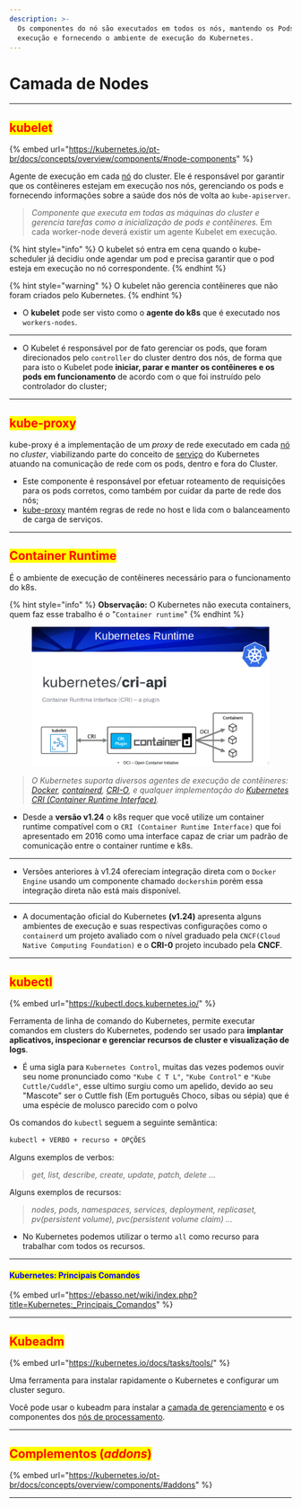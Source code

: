 ```yaml
---
description: >-
  Os componentes do nó são executados em todos os nós, mantendo os Pods em
  execução e fornecendo o ambiente de execução do Kubernetes.
---
```


# Camada de Nodes

***

## <mark style="color:red;">kubelet</mark>&#x20;

{% embed url="https://kubernetes.io/pt-br/docs/concepts/overview/components/#node-components" %}

Agente de execução em cada [nó](https://kubernetes.io/pt-br/docs/concepts/architecture/nodes/) do cluster. Ele é responsável por garantir que os contêineres estejam em execução nos nós, gerenciando os pods e fornecendo informações sobre a saúde dos nós de volta ao `kube-apiserver`.

> _Componente que executa em todas as máquinas do cluster e gerencia tarefas como a inicialização de pods e contêineres._  Em cada worker-node deverá existir um agente Kubelet em execução.&#x20;

{% hint style="info" %}
O kubelet só entra em cena quando o kube-scheduler já decidiu onde agendar um pod e precisa garantir que o pod esteja em execução no nó correspondente.
{% endhint %}

{% hint style="warning" %}
O kubelet não gerencia contêineres que não foram criados pelo Kubernetes.
{% endhint %}

* O **kubelet** pode ser visto como o **agente do k8s** que é executado nos `workers-nodes`.

***

* O Kubelet é responsável por de fato gerenciar os pods, que foram direcionados pelo `controller` do cluster dentro dos nós, de forma que para isto o Kubelet pode **iniciar, parar e manter os contêineres e os pods em funcionamento** de acordo com o que foi instruído pelo controlador do cluster;

***

## <mark style="color:red;">kube-proxy</mark>&#x20;

kube-proxy é a implementação de um _proxy_ de rede executado em cada [nó](https://kubernetes.io/pt-br/docs/concepts/architecture/nodes/) no _cluster_, viabilizando parte do conceito de [serviço](https://kubernetes.io/docs/concepts/services-networking/service/) do Kubernetes atuando na comunicação de rede com os pods, dentro e fora do Cluster.

* Este componente é responsável por efetuar roteamento de requisições para os pods corretos, como também por cuidar da parte de rede dos nós;
* [kube-proxy](https://kubernetes.io/docs/reference/command-line-tools-reference/kube-proxy/) mantém regras de rede no host e lida com o balanceamento de carga de serviços.

***

## <mark style="color:red;">Container Runtime</mark>&#x20;

É o ambiente de execução de contêineres necessário para o funcionamento do k8s.&#x20;

{% hint style="info" %}
**Observação:** O Kubernetes não executa containers, quem faz esse trabalho é o "`Container runtime`"
{% endhint %}

<figure><img src="../.gitbook/assets/image (38).png" alt=""><figcaption></figcaption></figure>

> _O Kubernetes suporta diversos agentes de execução de contêineres:_ [_Docker_](https://docs.docker.com/engine/)_,_ [_containerd_](https://containerd.io/docs/)_,_ [_CRI-O_](https://cri-o.io/#what-is-cri-o)_, e qualquer implementação do_ [_Kubernetes CRI (Container Runtime Interface)_](https://github.com/kubernetes/community/blob/master/contributors/devel/sig-node/container-runtime-interface.md)_._

* Desde a **versão v1.24** o k8s requer que você utilize um container runtime compatível com o `CRI (Container Runtime Interface)` que foi apresentado em 2016 como uma interface capaz de criar um padrão de comunicação entre o container runtime e k8s.

***

* Versões anteriores à v1.24 ofereciam integração direta com o `Docker Engine` usando um componente chamado `dockershim` porém essa integração direta não está mais disponível.

***

* A documentação oficial do Kubernetes **(v1.24)** apresenta alguns ambientes de execução e suas respectivas configurações como o `containerd` um projeto avaliado com o nível graduado pela `CNCF(Cloud Native Computing Foundation)` e o **CRI-0** projeto incubado pela **CNCF**.

***

## <mark style="color:red;">kubectl</mark>&#x20;

{% embed url="https://kubectl.docs.kubernetes.io/" %}

Ferramenta de linha de comando do Kubernetes, permite executar comandos em clusters do Kubernetes, podendo ser usado para **implantar aplicativos, inspecionar e gerenciar recursos de cluster e visualização de logs**.

* É uma sigla para `Kubernetes Control`, muitas das vezes podemos ouvir seu nome pronunciado como `"Kube C T L"`, `"Kube Control"` e `"Kube Cuttle/Cuddle"`, esse ultimo surgiu como um apelido, devido ao seu "Mascote" ser o Cuttle fish (Em português Choco, sibas ou sépia) que é uma espécie de molusco parecido com o polvo

Os comandos do `kubectl` seguem a seguinte semântica:

```bash
kubectl + VERBO + recurso + OPÇÕES
```

Alguns exemplos de verbos:

> &#x20;_get, list, describe, create, update, patch, delete ..._

Alguns exemplos de recursos:

> _nodes, pods, namespaces, services, deployment, replicaset, pv(persistent volume), pvc(persistent volume claim) ..._

* No Kubernetes podemos utilizar o termo `all` como recurso para trabalhar com todos os recursos.

***

#### <mark style="color:blue;">Kubernetes: Principais Comandos</mark> <a href="#firstheading" id="firstheading"></a>

{% embed url="https://ebasso.net/wiki/index.php?title=Kubernetes:_Principais_Comandos" %}

***

## <mark style="color:red;">Kubeadm</mark>&#x20;

{% embed url="https://kubernetes.io/docs/tasks/tools/" %}

Uma ferramenta para instalar rapidamente o Kubernetes e configurar um cluster seguro.

Você pode usar o kubeadm para instalar a [camada de gerenciamento](https://kubernetes.io/pt-br/docs/reference/glossary/?all=true#term-control-plane) e os componentes dos [nós de processamento](https://kubernetes.io/pt-br/docs/concepts/architecture/nodes/).

***

## <mark style="color:red;">Complementos (</mark>_<mark style="color:red;">addons</mark>_<mark style="color:red;">)</mark> <a href="#addons" id="addons"></a>

{% embed url="https://kubernetes.io/pt-br/docs/concepts/overview/components/#addons" %}

***
